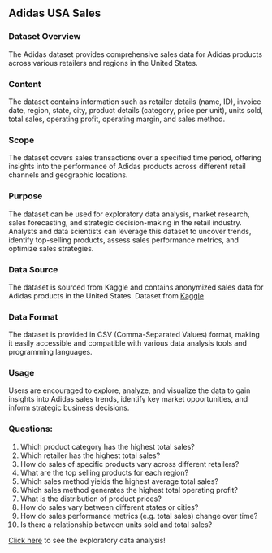 ## Adidas USA Sales

### Dataset Overview 

The Adidas dataset provides comprehensive sales data for Adidas products across various retailers and regions in the United States.


### Content

The dataset contains information such as retailer details (name, ID), invoice date, region, state, city, product details (category, price per unit), units sold, total sales, operating profit, operating margin, and sales method.


### Scope 

The dataset covers sales transactions over a specified time period, offering insights into the performance of Adidas products across different retail channels and geographic locations.

### Purpose

The dataset can be used for exploratory data analysis, market research, sales forecasting, and strategic decision-making in the retail industry. Analysts and data scientists can leverage this dataset to uncover trends, identify top-selling products, assess sales performance metrics, and optimize sales strategies.


### Data Source 

The dataset is sourced from Kaggle and contains anonymized sales data for Adidas products in the United States. Dataset from [Kaggle](https://www.kaggle.com/datasets/heemalichaudhari/adidas-sales-dataset/data)


### Data Format

The dataset is provided in CSV (Comma-Separated Values) format, making it easily accessible and compatible with various data analysis tools and programming languages.


### Usage

Users are encouraged to explore, analyze, and visualize the data to gain insights into Adidas sales trends, identify key market opportunities, and inform strategic business decisions.


### Questions:

1. Which product category has the highest total sales?
2. Which retailer has the highest total sales?
3. How do sales of specific products vary across different retailers?
4. What are the top selling products for each region?
5. Which sales method yields the highest average total sales?
6. Which sales method generates the highest total operating profit?
7. What is the distribution of product prices?
8. How do sales vary between different states or cities?
9. How do sales performance metrics (e.g. total sales) change over time?
10. Is there a relationship between units sold and total sales?

[Click here](https://github.com/mosesziregbe/adidas_usa_sales/blob/main/adidas_sales/adidas_usa_sales_analysis.ipynb) to see the exploratory data analysis!
